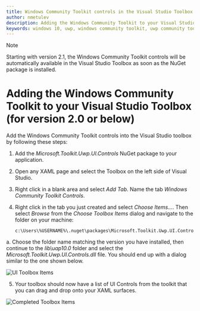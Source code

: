 ```yaml
---
title: Windows Community Toolkit controls in the Visual Studio Toolbox
author: nmetulev
description: Adding the Windows Community Toolkit to your Visual Studio Toolbox simplifies the development workflow with the Visual Studio designer 
keywords: windows 10, uwp, windows community toolkit, uwp community toolkit, uwp toolkit, visual studio, toolbox
---
```


> [!NOTE]
> Starting with version 2.1, the Windows Community Toolkit controls will be automatically available in the Visual Studio Toolbox as soon as the NuGet package is installed.

# Adding the Windows Community Toolkit to your Visual Studio Toolbox (for version 2.0 or below)

Add the Windows Community Toolkit controls into the Visual Studio toolbox by following these steps:

1) Add the *Microsoft.Toolkit.Uwp.UI.Controls* NuGet package to your application. 

2) Open any XAML page and select the Toolbox on the left side of Visual Studio.

3) Right click in a blank area and select *Add Tab*.  Name the tab *Windows Community Toolkit Controls*.

4) Right click in the tab you just created and select *Choose Items...*.  Then select *Browse* from the *Choose Toolbox Items* dialog and navigate to the folder on your machine:

    ```
    c:\Users\%USERNAME%\.nuget\packages\Microsoft.Toolkit.Uwp.UI.Controls\
    ```

a.  Choose the folder name matching the version you have installed, then continue to the *lib\uap10.0* folder and select the *Microsoft.Toolkit.Uwp.UI.Controls.dll* file.  You should end up with a dialog similar to the one shown below.

![UI Toolbox Items](resources/images/choosetoolboxitems.png "Choose Toolbox Image")

5) Your toolbox should now have a list of UI Controls from the toolkit that you can drag and drop onto your XAML surfaces.

![Completed Toolbox Items](resources/images/toolboxfinal.png "Toolbox Final Image")

